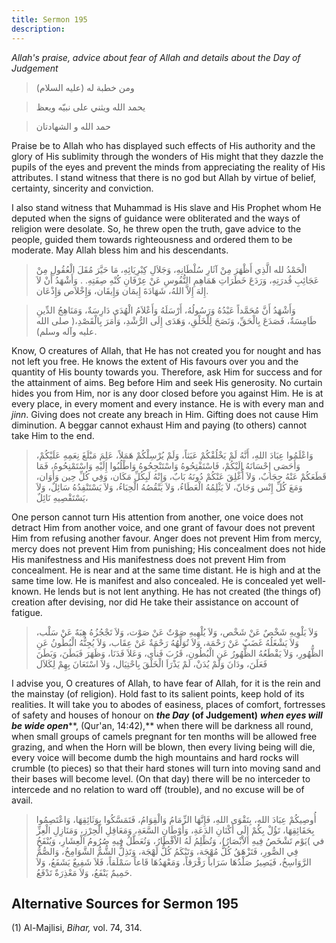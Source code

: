 ```yaml
---
title: Sermon 195
description: 
---
```


*Allah\'s praise, advice about fear of Allah and details about the Day
of Judgement*

> ومن خطبة له (عليه السلام)

> يحمد الله ويثني على نبيّه ويعظ

> حمد الله و الشهادتان

Praise be to Allah who has displayed such effects of His authority and
the glory of His sublimity through the wonders of His might that they
dazzle the pupils of the eyes and prevent the minds from appreciating
the reality of His attributes. I stand witness that there is no god but
Allah by virtue of belief, certainty, sincerity and conviction.

I also stand witness that Muhammad is His slave and His Prophet whom He
deputed when the signs of guidance were obliterated and the ways of
religion were desolate. So, he threw open the truth, gave advice to the
people, guided them towards righteousness and ordered them to be
moderate. May Allah bless him and his descendants.

> الْحَمْدُ لله الَّذِي أَظْهَرَ مِنْ آثَارِ سُلْطَانِهِ، وَجَلاَلِ كِبْرِيَائِهِ، مَا حَيَّرَ مُقَلَ الْعُقُولِ
> مِنْ عَجَائِبِ قُدرَتِهِ، وَرَدَعَ خَطَرَاتِ هَمَاهِمِ النُّفُوسِ عَنْ عِرْفَانِ كُنْهِ صِفَتِهِ. . وَأَشْهَدُ أَنْ
> لاَ إِلهَ إِلاَّ اللهُ، شَهَادَةَ إِيمَان وَإِيقَان، وَإِخْلاَص وَإِذْعَان.

> وَأَشْهَدُ أَنَّ مُحَمَّداً عَبْدُهُ وَرَسُولُهُ، أَرْسَلَهُ وَأَعْلاَمُ الْهُدَى دَارِسَةٌ، وَمَنَاهِجُ الدِّينِ
> طَامِسَةٌ، فَصَدَعَ بِالْحَقِّ، وَنَصَحَ لِلْخَلْقِ، وَهَدَى إِلَى الرُّشْدِ، وَأَمَرَ بِالْقَصْدِ،( صلى الله
> عليه وآله وسلم).

Know, O creatures of Allah, that He has not created you for nought and
has not left you free. He knows the extent of His favours over you and
the quantity of His bounty towards you. Therefore, ask Him for success
and for the attainment of aims. Beg before Him and seek His generosity.
No curtain hides you from Him, nor is any door closed before you against
Him. He is at every place, in every moment and every instance. He is
with every man and *jinn*. Giving does not create any breach in Him.
Gifting does not cause Him diminution. A beggar cannot exhaust Him and
paying (to others) cannot take Him to the end.

> وَاعْلَمُوا عِبَادَ اللهِ، أَنَّهُ لَمْ يَخْلُقْكُمْ عَبَثاً، وَلَمْ يُرْسِلْكُمْ هَمَلاً، عَلِمَ مَبْلَغَ نِعَمِهِ
> عَلَيْكُمْ، وَأَحَصَى إِحْسَانَهُ إِلَيْكُمْ، فَاسْتَفْتِحُوهُ وَاسْتَنْجِحُوهُ وَاطْلُبُوا إِلَيْهِ وَاسْتَمْنِحُوهُ،
> فَمَا قَطَعَكُمْ عَنْهُ حِجَابٌ، وَلاَ أُغْلِقَ عَنْكُمْ دُونَهُ بَابٌ، وَإِنْهُ لَبِكُلِّ مَكَان، وَفِي كُلِّ حِين
> وَأَوَان، وَمَعَ كُلِّ إِنْس وَجَانّ، لاَ يَثْلِمُهُ الْعَطَاءُ، وَلاَ يَنْقُصُهُ الْحِبَاءُ، وَلاَ يَسْتَنْفِدُهُ
> سَائِلٌ، وَلاَ يَسْتَقْصِيهِ نَائِلٌ،

One person cannot turn His attention from another, one voice does not
detract Him from another voice, and one grant of favour does not prevent
Him from refusing another favour. Anger does not prevent Him from mercy,
mercy does not prevent Him from punishing; His concealment does not hide
His manifestness and His manifestness does not prevent Him from
concealment. He is near and at the same time distant. He is high and at
the same time low. He is manifest and also concealed. He is concealed
yet well-known. He lends but is not lent anything. He has not created
(the things of) creation after devising, nor did He take their
assistance on account of fatigue.

> وَلاَ يَلْوِيهِ شَخْصٌ عَنْ شَخْص، وَلاَ يُلْهِيهِ صَوْتٌ عَنْ صَوْت، وَلاَ تَجْجُزُهُ هِبَهٌ عَنْ سَلْب، وَلاَ
> يَشْغَلُهُ غَضَبٌ عَنْ رَحْمَة، وَلاَ تُوَلِّهُهُ رَحْمَةٌ عَنْ عِقَاب، وَلاَ يُجِنُّهُ الْبُطُونُ عَنِ الظُّهُورِ،
> وَلاَ يَقْطَعُهُ الظُّهُورُ عَنِ الْبُطُونِ، قَرُبَ فَنأَى، وَعَلاَ فَدَنَا، وَظَهَرَ فَبَطَنَ، وَبَطَنَ فَعَلَنَ،
> ودَانَ وَلَمْ يُدَنْ، لَمْ يَذْرَاَ الْخَلْقَ بِاحْتِيَال، وَلاَ اسْتَعَانَ بِهِمْ لِكَلاَل

I advise you, O creatures of Allah, to have fear of Allah, for it is the
rein and the mainstay (of religion). Hold fast to its salient points,
keep hold of its realities. It will take you to abodes of easiness,
places of comfort, fortresses of safety and houses of honour on ***the
Day*** **(of Judgement)** ***when eyes will be wide open*****, (Qur'an,
14:42),** when there will be darkness all round, when small groups of
camels pregnant for ten months will be allowed free grazing, and when
the Horn will be blown, then every living being will die, every voice
will become dumb the high mountains and hard rocks will crumble (to
pieces) so that their hard stones will turn into moving sand and their
bases will become level. (On that day) there will be no interceder to
intercede and no relation to ward off (trouble), and no excuse will be
of avail.

> أُوصِيكُمْ عِبَادَ اللهِ، بِتَقْوَى اللهِ، فَإِنَّهَا الزِّمَامُ وَالْقِوَامُ، فَتَمَسَّكُوا بِوَثَائِقِهَا،
> وَاعْتَصِمُوا بِحَقَائِقِهَا، تَؤُلْ بِكُمْ إِلَى أَكْنَانِ الدَعَةِ، وَأَوْطَانِ السَّعَةِ، وَمَعَاقِلِ
> الْحِرْزِ، وَمَنَازِلِ الْعِزِّ في )يَوْم تَشْخَصُ فِيهِ الاْبْصَارُ)، وَتُظْلِمُ لَهُ الاْقْطَارُ، وَتُعَطَّلُ
> فِيهِ صُرُومُ الْعِشَارِ، وَيُنْفَخُ فِي الصُّورِ، فَتَزْهَقُ كُلُّ مُهْجَة، وَتَبْكَمُ كُلُّ لَهْجَة، وَتَذِلُّ
> الشُّمُّ الشَّوَامِخُ، وَالصُّمُّ الرَّوَاسِخُ، فَيَصِيرُ صَلْدُهَا سَرَاباً رَقْرَقاً، وَمَعْهَدُهَا قَاعاً
> سَمْلَقاً، فَلاَ شَفِيعٌ يَشَفَعُ، وَلاَ حَمِيمٌ يَنْفَعُ، وَلاَ مَعْذِرَةٌ تَدْفَعُ.

## Alternative Sources for Sermon 195

\(1\) Al-Majlisi, *Bihar,* vol. 74, 314.